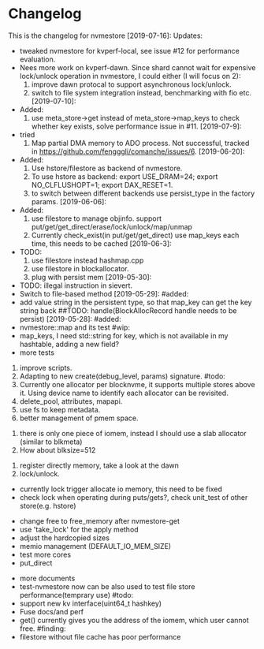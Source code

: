 # Changelog
This is the changelog for nvmestore
[2019-07-16]:
Updates:
* tweaked nvmestore for kvperf-local, see issue #12 for performance evaluation.
* Nees more work on kvperf-dawn. Since shard cannot wait for expensive lock/unlock operation in nvmestore, I could either (I will focus on 2): 
  1. improve dawn protocal to support asynchronous lock/unlock.
  2. switch to file system integration instead, benchmarking with fio etc.
[2019-07-10]:
* Added:
  1. use meta_store->get instead of meta_store->map_keys to check whether key exists, solve performance issue in #11.
[2019-07-9]:
* tried
  1. Map partial DMA memory to ADO process. Not successful, tracked in https://github.com/fengggli/comanche/issues/6.
[2019-06-20]:
* Added:
  1. Use hstore/filestore as backend of nvmestore. 
  2. To use hstore as backend: export USE_DRAM=24; export NO_CLFLUSHOPT=1; export DAX_RESET=1.
  3. to switch between different backends use persist_type in the factory params.
[2019-06-06]:
* Added:
  1. use filestore to manage objinfo. support put/get/get_direct/erase/lock/unlock/map/unmap
  2. Currently check_exist(in put/get/get_direct) use map_keys each time, this needs to be cached
[2019-06-3]:
* TODO:
  1. use filestore instead hashmap.cpp
  2. use filestore in blockallocator.
  3. plug with persist mem
[2019-05-30]:
* TODO: illegal instruction in sievert.
* Switch to file-based method
[2019-05-29]:
#added:
* add value string in the persistent type, so that map_key can get the key string back
##TODO:
handle(BlockAllocRecord handle needs to be persist)
[2019-05-28]:
#added:
* nvmestore::map and its test
#wip:
* map_keys, I need std::string for key, which is not available in my hashtable, adding a new field?
* more tests

[2019-05-14]:
#fixed:
1. improve scripts.
2. Adapting to new create(debug_level, params) signature.
#todo:
1. Currently one allocator per blocknvme, it supports multiple stores above it. Using device name to identify each allocator can be revisited. 
2. delete_pool, attributes, mapapi.
3. use fs to keep metadata.
4. better management of pmem space.

[2018-12-13]:
#notes:
1. there is only one piece of iomem, instead I should use a slab allocator (similar to blkmeta)
2. How about blksize=512

[2018-12-12]:
#notes:
1. register directly memory, take a look at the dawn
2. lock/unlock.
  * currently lock trigger allocate io memory, this need to be fixed
  * check lock when operating during puts/gets?, check unit\_test of other store(e.g. hstore)

[2018-11-12]:
#todo:
  - change free to free\_memory after nvmestore-get
  - use 'take\_lock' for the apply method
  - adjust the hardcopied sizes
  - memio management (DEFAULT_IO_MEM_SIZE)
  - test more cores
  - put\_direct


[2018-07-31]: 
#added:
  - more documents
  - test-nvmestore now can be also used to test file store performance(temprary use)
#todo:
  - support new kv interface(uint64_t hashkey)
  - Fuse docs/and perf
  - get() currently gives you the address of the iomem, which user cannot free. 
#finding:
  - filestore without file cache has poor performance
